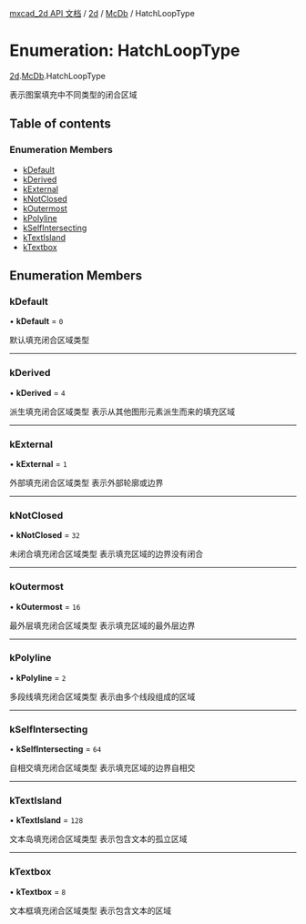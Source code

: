 [mxcad_2d API 文档](../README.md) / [2d](../modules/2d.md) / [McDb](../modules/2d.McDb.md) / HatchLoopType

# Enumeration: HatchLoopType

[2d](../modules/2d.md).[McDb](../modules/2d.McDb.md).HatchLoopType

表示图案填充中不同类型的闭合区域

## Table of contents

### Enumeration Members

- [kDefault](2d.McDb.HatchLoopType.md#kdefault)
- [kDerived](2d.McDb.HatchLoopType.md#kderived)
- [kExternal](2d.McDb.HatchLoopType.md#kexternal)
- [kNotClosed](2d.McDb.HatchLoopType.md#knotclosed)
- [kOutermost](2d.McDb.HatchLoopType.md#koutermost)
- [kPolyline](2d.McDb.HatchLoopType.md#kpolyline)
- [kSelfIntersecting](2d.McDb.HatchLoopType.md#kselfintersecting)
- [kTextIsland](2d.McDb.HatchLoopType.md#ktextisland)
- [kTextbox](2d.McDb.HatchLoopType.md#ktextbox)

## Enumeration Members

### kDefault

• **kDefault** = ``0``

默认填充闭合区域类型

___

### kDerived

• **kDerived** = ``4``

派生填充闭合区域类型 表示从其他图形元素派生而来的填充区域

___

### kExternal

• **kExternal** = ``1``

外部填充闭合区域类型 表示外部轮廓或边界

___

### kNotClosed

• **kNotClosed** = ``32``

未闭合填充闭合区域类型 表示填充区域的边界没有闭合

___

### kOutermost

• **kOutermost** = ``16``

最外层填充闭合区域类型 表示填充区域的最外层边界

___

### kPolyline

• **kPolyline** = ``2``

多段线填充闭合区域类型 表示由多个线段组成的区域

___

### kSelfIntersecting

• **kSelfIntersecting** = ``64``

自相交填充闭合区域类型 表示填充区域的边界自相交

___

### kTextIsland

• **kTextIsland** = ``128``

文本岛填充闭合区域类型  表示包含文本的孤立区域

___

### kTextbox

• **kTextbox** = ``8``

文本框填充闭合区域类型 表示包含文本的区域

